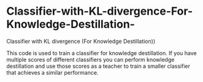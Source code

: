 # Classifier-with-KL-divergence-For-Knowledge-Destillation-
Classifier with KL divergence (For Knowledge Destillation))

This code is used to train a classifier for knowledge destillation. If you have multiple scores of different classifiers you can perform knowledge destillation and use those scores as a teacher to train a smaller classifier that achieves a similar performance.
